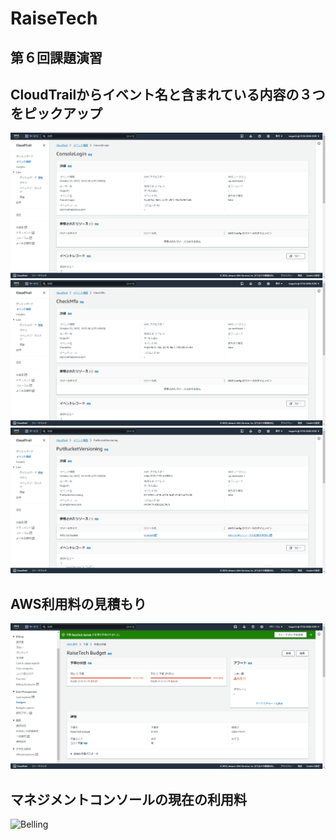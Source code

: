 # RaiseTech
## 第６回課題演習
## CloudTrailからイベント名と含まれている内容の３つをピックアップ
![CloudTrail](2023-10-26_16h35_23.png)
![CloudTrail](2023-10-26_16h35_51.png)
![CloudTrail](2023-10-26_16h36_18.png)
## AWS利用料の見積もり
![Belling](2023-10-26_19h07_39.png)
## マネジメントコンソールの現在の利用料
![Belling]()
